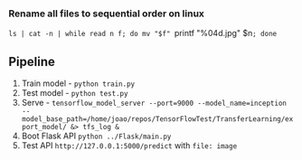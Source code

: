 ### Rename all files to sequential order on linux
`ls | cat -n | while read n f; do mv "$f" `printf "%04d.jpg" $n`; done`


## Pipeline
1. Train model - `python train.py`
2. Test model - `python test.py`
3. Serve - `tensorflow_model_server --port=9000 --model_name=inception --model_base_path=/home/joao/repos/TensorFlowTest/TransferLearning/export_model/ &> tfs_log &`
4. Boot Flask API `python ../Flask/main.py`
5. Test API `http://127.0.0.1:5000/predict` with `file: image`